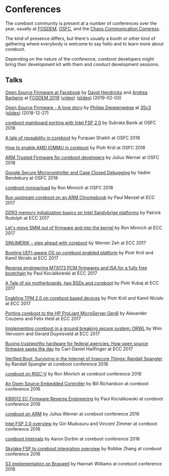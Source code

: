 # Conferences
The coreboot community is present at a number of conferences over the year,
usually at [FOSDEM](https://fosdem.org), [OSFC](https://osfc.io), and the
[Chaos Communication Congress](https://events.ccc.de/congress/).

The kind of presence differs, but there's usually a booth or other kind of
gathering where everybody is welcome to say hello and to learn more about
coreboot.

Depending on the nature of the conference, coreboot developers might bring
their development kit with them and conduct development sessions.

## Talks

[Open Source Firmware at Facebook](https://fosdem.org/2019/schedule/event/open_source_firmware_at_facebook/)  by [David Hendricks](https://github.com/dhendrix) and [Andrea Barberio](https://github.com/insomniacslk) at [FOSDEM 2019](https://fosdem.org/2019/) ([video](https://video.fosdem.org/2019/K.4.401/open_source_firmware_at_facebook.mp4)) ([slides](https://insomniac.slackware.it/static/2019_fosdem_linuxboot_at_facebook.pdf)) (2019-02-03)

[Open Source Firmware - A love story](https://www.youtube.com/watch?v=xfqKm190dbU) by [Philipp Deppenwiese](https://cybersecurity.9elements.com) at [35c3](https://web.archive.org/web/20211027210118/https://events.ccc.de/congress/2018/wiki/index.php/Main_Page)
([slides](https://cdn.media.ccc.de/congress/2018/slides-h264-hd/35c3-9778-deu-eng-Open_Source_Firmware_hd-slides.mp4)) (2018-12-27)

[coreboot mainboard porting with Intel FSP 2.0](https://www.youtube.com/watch?v=qUgo-AVsSCI) by Subrata Banik at OSFC 2018

[A tale of reusability in coreboot](https://www.youtube.com/watch?v=p2bnEYKBDpI) by Furquan Shaikh at OSFC 2018

[How to enable AMD IOMMU in coreboot](https://www.youtube.com/watch?v=5JoEuh9qXx0) by Piotr Król at OSFC 2018

[ARM Trusted Firmware for coreboot developers](https://www.youtube.com/watch?v=UC35q4OJg3k) by Julius Werner at OSFC 2018

[Google Secure Microcontroller and Case Closed Debugging](https://www.youtube.com/watch?v=gC-lbMNmIsg) by Vadim Bendebury at OSFC 2018

[coreboot rompayload](https://www.youtube.com/watch?v=ukSh1n7wjSA) by Ron Minnich at OSFC 2018

[Run upstream coreboot on an ARM Chromebook](https://www.youtube.com/watch?v=N7_9okzPeHo) by Paul Menzel at ECC 2017

[DDR3 memory initialization basics on Intel Sandybrige platforms](https://www.youtube.com/watch?v=h-Lkkg03Erk) by Patrick Rudolph at ECC 2017

[Let's move SMM out of firmware and into the kernel](https://www.youtube.com/watch?v=6GEaw4msq6g) by Ron Minnich at ECC 2017

[SINUMERIK – step ahead with coreboot](https://www.youtube.com/watch?v=tq4xSipCWEU) by Werner Zeh at ECC 2017

[Booting UEFI-aware OS on coreboot enabled platform](https://www.youtube.com/watch?v=nt0BkqVUu3w) by Piotr Król and Kamil Wcisło at ECC 2017

[Reverse engineering MT8173 PCM firmwares and ISA for a fully free bootchain](https://www.youtube.com/watch?v=9rKxfo7Gkqo) by Paul Kocialkowski at ECC 2017

[A Tale of six motherboards, two BSDs and coreboot](https://www.youtube.com/watch?v=jlCGzML6zF8) by Piotr Kubaj at ECC 2017

[Enabling TPM 2.0 on coreboot based devices](https://www.youtube.com/watch?v=Yjb9n5p3giI) by Piotr Król and Kamil Wcisło at ECC 2017

[Porting coreboot to the HP ProLiant MicroServer Gen8](https://www.youtube.com/watch?v=BcmUSW2J53k) by Alexander Couzens and Felix Held at ECC 2017

[Implementing coreboot in a ground breaking secure system: ORWL](https://www.youtube.com/watch?v=D4oQjcP6AVI) by Wim Vervoorn and Gerard Duynisveld at ECC 2017

[Buying trustworthy hardware for federal agencies: How open source firmware saves the day](https://www.youtube.com/watch?v=DG_wfaw4zl0) by Carl-Daniel Hailfinger at ECC 2017

[Verified Boot: Surviving in the Internet of Insecure Things: Randall Spangler](https://www.youtube.com/watch?v=4EvTcfcYfMY) by Randall Spangler at coreboot conference 2016

[coreboot on RISC-V](https://www.youtube.com/watch?v=CDNIWuf1jAk) by Ron Minnich at coreboot conference 2016

[An Open Source Embedded Controller](https://www.youtube.com/watch?v=hQb8waUBVSQ) by Bill Richardson at coreboot conference 2016

[KB9012 EC Firmware Reverse Engineering](https://www.youtube.com/watch?v=B708jdCiW7o) by Paul Kocialkowski at coreboot conference 2016

[coreboot on ARM](https://www.youtube.com/watch?v=z-KpAA4_afs) by Julius Werner at coreboot conference 2016

[Intel FSP 2.0 overview](https://www.youtube.com/watch?v=uzfiTiP9dEM) by Giri Mudusuru and Vincent Zimmer at coreboot conference 2016

[coreboot Internals](https://www.youtube.com/watch?v=7YUXr1MH9d4) by Aaron Durbin at coreboot conference 2016

[Skylake FSP to coreboot integration overview](https://www.youtube.com/watch?v=SpL8LbquSVs) by Robbie Zhang at coreboot conference 2016

[S3 implementation on Braswell](https://www.youtube.com/watch?v=GfwTijFnFl0) by Hannah Williams at coreboot conference 2016
